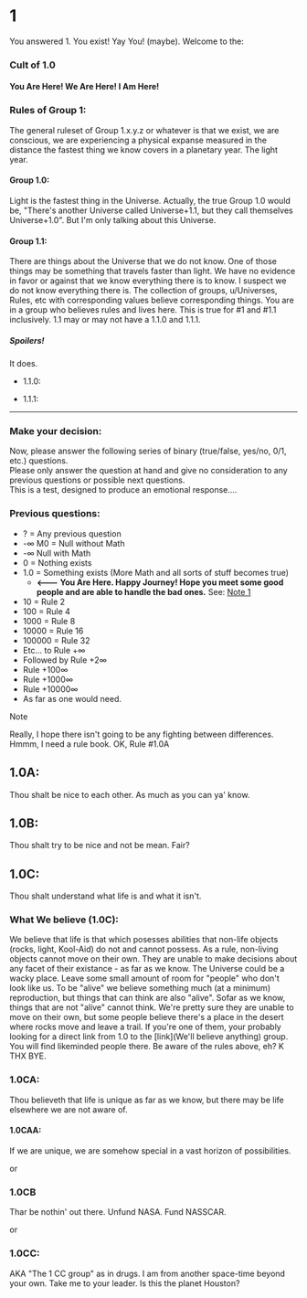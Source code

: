 # 1

You answered 1. You exist! Yay You! (maybe).  Welcome to the: 

### Cult of 1.0
#### You Are Here! We Are Here! I Am Here! 

### Rules of Group 1: 
The general ruleset of Group 1.x.y.z or whatever is that we exist, we are conscious, we are experiencing a physical expanse measured in the distance the fastest thing we know covers in a planetary year. The light year. 

#### Group 1.0:
Light is the fastest thing in the Universe. Actually, the true Group 1.0 would be, "There's another Universe called Universe+1.1, but they call themselves Universe+1.0". But I'm only talking about this Universe.

#### Group 1.1: 
There are things about the Universe that we do not know. One of those things may be something that travels faster than light. We have no evidence in favor or against that we know everything there is to know. I suspect we do not know everything there is. The collection of groups, u/Universes, Rules, etc with corresponding values believe corresponding things. You are in a group who believes rules and lives here. This is true for #1 and #1.1 inclusively. 1.1 may or may not have a 1.1.0 and 1.1.1. 

##### Spoilers!
It does. 

* 1.1.0:

* 1.1.1: 

---

### Make your decision: 
Now, please answer the following series of binary (true/false, yes/no, 0/1, etc.) questions.   
Please only answer the question at hand and give no consideration to any previous questions or possible next questions.   
This is a test, designed to produce an emotional response....  
  
### Previous questions:
* ? = Any previous question
* -∞ M0 = Null without Math
* -∞ Null with Math
* 0 = Nothing exists
* 1.0 = Something exists (More Math and all sorts of stuff becomes true)
  * <B><--- You Are Here. Happy Journey! Hope you meet some good people and are able to handle the bad ones.</B> See: [Note 1](#note-1)
* 10 = Rule 2
* 100 = Rule 4
* 1000 = Rule 8
* 10000 = Rule 16
* 100000 = Rule 32
* Etc... to Rule +∞
* Followed by Rule +2∞
* Rule +100∞
* Rule +1000∞
* Rule +10000∞
* As far as one would need.


<a id="note-1"></a>
> [!NOTE]
> Really, I hope there isn't going to be any fighting between differences. Hmmm, I need a rule book. OK, Rule #1.0A

## 1.0A:
Thou shalt be nice to each other. As much as you can ya' know. 

## 1.0B:
Thou shalt try to be nice and not be mean. Fair? 

## 1.0C:
Thou shalt understand what life is and what it isn't. 

### What We believe (1.0C):
We believe that life is that which posesses abilities that non-life objects (rocks, light, Kool-Aid) do not and cannot possess. As a rule, non-living objects cannot move on their own. They are unable to make decisions about any facet of their existance - as far as we know. The Universe could be a wacky place. Leave some small amount of room for "people" who don't look like us. To be "alive" we believe something much (at a minimum) reproduction, but things that can think are also "alive". Sofar as we know, things that are not "alive" cannot think. We're pretty sure they are unable to move on their own, but some people believe there's a place in the desert where rocks move and leave a trail. If you're one of them, your probably looking for a direct link from  1.0 to the [link](We'll believe anything) group. You will find likeminded people there. Be aware of the rules above, eh? K THX BYE.  

### 1.0CA: 
Thou believeth that life is unique as far as we know, but there may be life elsewhere we are not aware of. 

#### 1.0CAA:
If we are unique, we are somehow special in a vast horizon of possibilities.

or

### 1.0CB
Thar be nothin' out there. Unfund NASA. Fund NASSCAR. 

or 

### 1.0CC:
AKA "The 1 CC group" as in drugs.  I am from another space-time beyond your own. Take me to your leader. Is this the planet Houston?  


